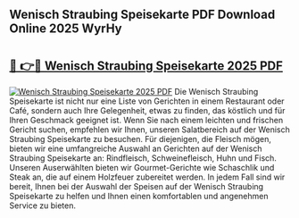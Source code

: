 ## Wenisch Straubing Speisekarte PDF Download Online 2025 WyrHy

# <h2><a href="http://gc95l6u.nevu.top/?p=Wenisch+Straubing+Speisekarte">🔗 👉🔴 Wenisch Straubing Speisekarte 2025 PDF</a></h2>

[![Wenisch Straubing Speisekarte 2025 PDF](https://i.imgur.com/dBaPXMq.png)](http://gc95l6u.nevu.top/?p=Wenisch+Straubing+Speisekarte)
Die Wenisch Straubing Speisekarte ist nicht nur eine Liste von Gerichten in einem Restaurant oder Café, sondern auch Ihre Gelegenheit, etwas zu finden, das köstlich und für Ihren Geschmack geeignet ist. Wenn Sie nach einem leichten und frischen Gericht suchen, empfehlen wir Ihnen, unseren Salatbereich auf der Wenisch Straubing Speisekarte zu besuchen. Für diejenigen, die Fleisch mögen, bieten wir eine umfangreiche Auswahl an Gerichten auf der Wenisch Straubing Speisekarte an: Rindfleisch, Schweinefleisch, Huhn und Fisch. Unseren Auserwählten bieten wir Gourmet-Gerichte wie Schaschlik und Steak an, die auf einem Holzfeuer zubereitet werden. In jedem Fall sind wir bereit, Ihnen bei der Auswahl der Speisen auf der Wenisch Straubing Speisekarte zu helfen und Ihnen einen komfortablen und angenehmen Service zu bieten.
